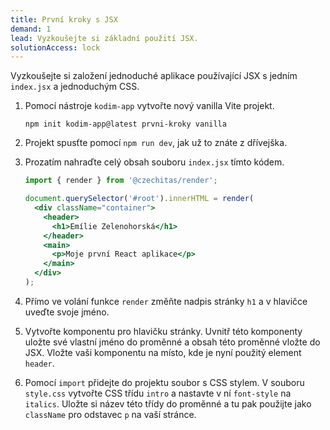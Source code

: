 ```yaml
---
title: První kroky s JSX
demand: 1
lead: Vyzkoušejte si základní použití JSX.
solutionAccess: lock
---
```


Vyzkoušejte si založení jednoduché aplikace používající JSX s jedním `index.jsx` a jednoduchým CSS.

1. Pomocí nástroje `kodim-app` vytvořte nový vanilla Vite projekt.
   ```shell
   npm init kodim-app@latest prvni-kroky vanilla
   ```
1. Projekt spusťte pomocí `npm run dev`, jak už to znáte z dřívejška.
1. Prozatím nahraďte celý obsah souboru `index.jsx` tímto kódem.

   ```jsx
   import { render } from '@czechitas/render';

   document.querySelector('#root').innerHTML = render(
     <div className="container">
       <header>
         <h1>Emílie Zelenohorská</h1>
       </header>
       <main>
         <p>Moje první React aplikace</p>
       </main>
     </div>
   );
   ```

1. Přímo ve volání funkce `render` změňte nadpis stránky `h1` a v hlavičce uveďte svoje jméno.
1. Vytvořte komponentu pro hlavičku stránky. Uvnitř této komponenty uložte své vlastní jméno do proměnné a obsah této proměnné vložte do JSX. Vložte vaši komponentu na místo, kde je nyní použitý element `header`.
1. Pomocí `import` přidejte do projektu soubor s CSS stylem. V souboru `style.css` vytvořte CSS třídu `intro` a nastavte v ní `font-style` na `italics`. Uložte si název této třídy do proměnné a tu pak použijte jako `className` pro odstavec `p` na vaší stránce.
